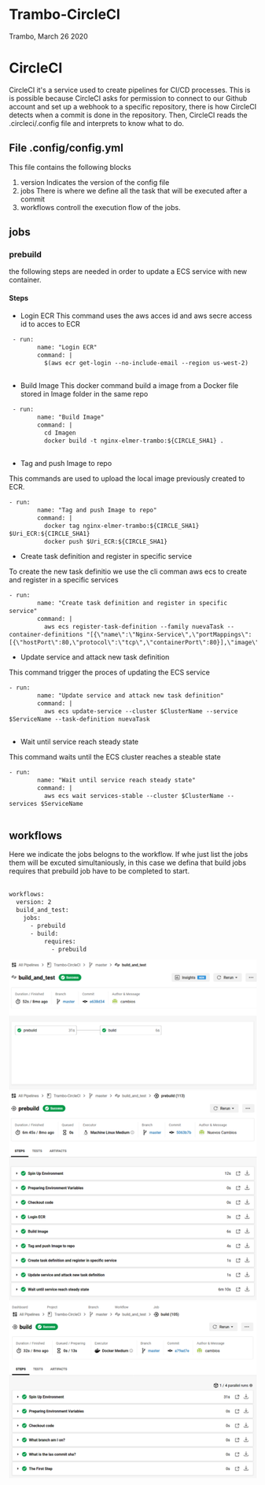 # Trambo-CircleCI
Trambo, March 26 2020

# CircleCI
CircleCI it's a service used to create pipelines for CI/CD processes. This is is possible because CircleCI asks for permission to connect to our Github account and set up a webhook to a specific repository, there is how CircleCI detects when a commit is done in the repository. Then, CircleCI reads the .circleci/.config file and interprets to know what to do.

## File .config/config.yml
This file contains the following blocks
1. version
Indicates the version of the config file
2. jobs
There is where we define all the task that will be executed after a commit
3. workflows
controll the execution flow of the jobs.

## jobs

### prebuild
the following steps are needed in order to update a ECS service with new container.

#### Steps
 - Login ECR
 This command uses the aws acces id and aws secre access id to acces to ECR
 
  ```
   - run:
          name: "Login ECR"
          command: |
            $(aws ecr get-login --no-include-email --region us-west-2)
      
  ```
 - Build Image
 This docker command build a image from a Docker file stored in Image folder in the same repo
 
  ```
   - run:
          name: "Build Image"
          command: |
            cd Imagen
            docker build -t nginx-elmer-trambo:${CIRCLE_SHA1} .
      
  ```

 - Tag and push Image to repo

 This commands are used to upload the local image previously created to ECR.
 
  ```
 - run:
          name: "Tag and push Image to repo"
          command: |
            docker tag nginx-elmer-trambo:${CIRCLE_SHA1} $Uri_ECR:${CIRCLE_SHA1}
            docker push $Uri_ECR:${CIRCLE_SHA1}
  ```

 - Create task definition and register in specific service
 
 To create the new task definitio we use the cli comman aws ecs to create and register in a specific services
 
  ```
- run:
          name: "Create task definition and register in specific service"
          command: |
            aws ecs register-task-definition --family nuevaTask --container-definitions "[{\"name\":\"Nginx-Service\",\"portMappings\":[{\"hostPort\":80,\"protocol\":\"tcp\",\"containerPort\":80}],\"image\":\"$Uri_ECR:${CIRCLE_SHA1}\",\"cpu\":10,\"memory\":300,\"essential\":true}]"
  ```
   - Update service and attack new task definition

 This command trigger the proces of updating the ECS service
 
  ```
 - run:
          name: "Update service and attack new task definition"
          command: |
            aws ecs update-service --cluster $ClusterName --service $ServiceName --task-definition nuevaTask 
    
  ```
   - Wait until service reach steady state

 This command waits until the ECS cluster reaches a steable state
 
  ```
  - run:
          name: "Wait until service reach steady state"
          command: |
            aws ecs wait services-stable --cluster $ClusterName --services $ServiceName
    
  ```
## workflows
Here we indicate the jobs belogns to the workflow. If whe just list the jobs them will be excuted simultaniously, in this case we defina that build jobs requires that prebuild job have to be completed to start.
```

workflows:
  version: 2
  build_and_test:
    jobs:
      - prebuild
      - build:
          requires:
            - prebuild

```
![alt ](\Pictures\ss2.png)
![alt ](\Pictures\workflow.png)
![alt ](\Pictures\ss1.png)
